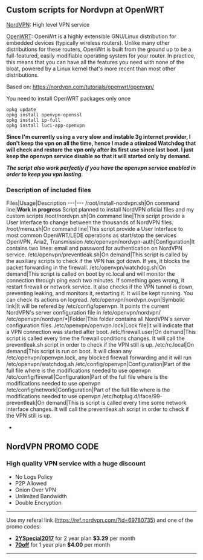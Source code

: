 ## Custom scripts for Nordvpn at OpenWRT

[NordVPN](https://ref.nordvpn.com/?id=69780735): High level VPN service 

[OpenWRT](http://www.openwrt.org): OpenWrt is a highly extensible GNU/Linux distribution for embedded devices (typically wireless routers). Unlike many other distributions for these routers, OpenWrt is built from the ground up to be a full-featured, easily modifiable operating system for your router. In practice, this means that you can have all the features you need with none of the bloat, powered by a Linux kernel that's more recent than most other distributions.

Based on: https://nordvpn.com/tutorials/openwrt/openvpn/

You need to install OpenWRT packages only once
```
opkg update
opkg install openvpn-openssl
opkg install ip-full
opkg install luci-app-openvpn
```



**Since I'm currently using a very slow and instable 3g internet provider, I don't keep the vpn on all the time, hence I made a otimized Watchdog that will check and restore the vpn only after its first use since last boot. I just keep the openvpn service disable so that it will started only by demand.**

***The script also work perfectly if you have the openvpn service enabled in order to keep you vpn lasting.***

### Description of included files

Files|Usage|Description
---|---
/root/install-nordvpn.sh|On command line|**Work in progress** Script planned to install NordVPN oficial files and my custom scripts
/root/nordvpn.sh|On command line|This script provide a User Interface to change between the thousands of NordVPN files.
/root/menu.sh|On command line|This script provide a User Interface to most common OpenWRT/LEDE operations as start/stop the services OpenVPN, Aria2, Transmission
/etc/openvpn/nordvpn-auth|Configuration|It contains two lines: email and password for authentication on NordVPN service.
/etc/openvpn/preventleak.sh|On demand|This script is called by the auxiliary scripts to check if the VPN has got down. If yes, it blocks the packet forwarding in the firewall.
/etc/openvpn/watchdog.sh|On demand|This script is called on boot by rc.local and will monitor the connection through ping each two minutes. If something goes wrong, it restart firewall or network service. It also checks if the VPN tunnel is down, preventing leaking, and monitors it, restarting it. It will be kept running. You can check its actions on logread.
/etc/openvpn/nordvpn.ovpn|Symbolic link|It will be refered by /etc/config/openvpn. It points the current NordVPN's server configuration file in /etc/openvpn/nordvpn/
/etc/openvpn/nordvpn/\*|Folder|This folder contains all NordVPN's server configuration files.
/etc/openvpn/openvpn.lock|Lock file|It will indicate that a VPN connection was started after boot.
/etc/firewall.user|On demand|This script is called every time the firewall conditions changes. It will call the preventleak.sh script in order to check if the VPN still is up.
/etc/rc.local|On demand|This script is run on boot. It will clean any /etc/openvpn/openvpn.lock, any blocked firewall forwarding and it will run /etc/openvpn/watchdog.sh
/etc/config/openvpn|Configuration|Part of the full file where is the modifications needed to use openvpn
/etc/config/firewall|Configuration|Part of the full file where is the modifications needed to use openvpn
/etc/config/network|Configuration|Part of the full file where is the modifications needed to use openvpn
/etc/hotplug.d/iface/99-preventleak|On demand|This is script is called every time some network interface changes. It will call the preventleak.sh script in order to check if the VPN still is up. 

-
## NordVPN PROMO CODE
### High quality VPN service with a huge discount
- No Logs Policy
- P2P Allowed
- Onion Over VPN
- Unlimited Bandwidth
- Double Encryption
---

Use my referal link (https://ref.nordvpn.com/?id=69780735) and one of the promo codes:
- [**2YSpecial2017**](https://ref.nordvpn.com/?id=69780735) for 2 year plan **$3.29** per month
- [**70off**](https://ref.nordvpn.com/?id=69780735) for 1 year plan **$4.00** per month
----

